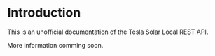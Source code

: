 # Introduction

This is an unofficial documentation of the Tesla Solar Local REST API.

More information comming soon.